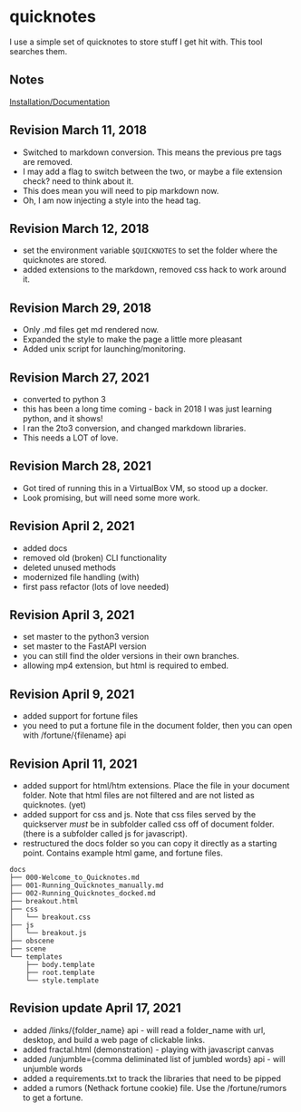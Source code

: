 
# quicknotes
I use a simple set of quicknotes to store stuff I get hit with. This tool searches them.

## Notes

[Installation/Documentation](./docs/000-Welcome_to_Quicknotes.md)

## Revision March 11, 2018
* Switched to markdown conversion. This means the previous pre tags are removed.
* I may add a flag to switch between the two, or maybe a file extension check? need to think about it.
* This does mean you will need to pip markdown now.
* Oh, I am now injecting a style into the head tag.

## Revision March 12, 2018
* set the environment variable `$QUICKNOTES` to set the folder where the quicknotes are stored.
* added extensions to the markdown, removed css hack to work around it.

## Revision March 29, 2018
* Only .md files get md rendered now.
* Expanded the style to make the page a little more pleasant
* Added unix script for launching/monitoring.

## Revision March 27, 2021
* converted to python 3
* this has been a long time coming - back in 2018 I was just learning python, and it shows! 
* I ran the 2to3 conversion, and changed markdown libraries. 
* This needs a LOT of love.

## Revision March 28, 2021
* Got tired of running this in a VirtualBox VM, so stood up a docker.
* Look promising, but will need some more work.

## Revision April 2, 2021
* added docs
* removed old (broken) CLI functionality
* deleted unused methods
* modernized file handling (with)
* first pass refactor (lots of love needed)

## Revision April 3, 2021
* set master to the python3 version
* set master to the FastAPI version
* you can still find the older versions in their own branches. 
* allowing mp4 extension, but html is required to embed.

## Revision April 9, 2021
* added support for fortune files
* you need to put a fortune file in the document folder, then you can open with /fortune/{filename} api

## Revision April 11, 2021
* added support for html/htm extensions. Place the file in your document folder. Note that html files are not filtered and are not listed as quicknotes. (yet)
* added support for css and js. Note that css files served by the quickserver _must_ be in subfolder called css off of document folder. (there is a subfolder called js for javascript).
* restructured the docs folder so you can copy it directly as a starting point. Contains example html game, and fortune files.

```
docs
├── 000-Welcome_to_Quicknotes.md
├── 001-Running_Quicknotes_manually.md
├── 002-Running_Quicknotes_docked.md
├── breakout.html
├── css
│   └── breakout.css
├── js
│   └── breakout.js
├── obscene
├── scene
└── templates
    ├── body.template
    ├── root.template
    └── style.template
```
 
## Revision update April 17, 2021
* added /links/{folder_name} api - will read a folder_name with url, desktop, and build a web page of clickable links. 
* added fractal.html (demonstration) - playing with javascript canvas
* added /unjumble={comma deliminated list of jumbled words} api - will unjumble words
* added a requirements.txt to track the libraries that need to be pipped
* added a rumors (Nethack fortune cookie) file. Use the /fortune/rumors to get a fortune.

  